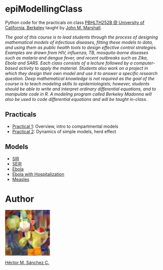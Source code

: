 # epiModellingClass

Python code for the practicals on class [PBHLTH252B @ University of California, Berkeley](http://jmarshall.berkeley.edu/PBHLTH252BAd.pdf) taught by [John M. Marshall](https://www.marshalllab.com/).

_The goal of this course is to lead students through the process of designing mathematical models of infectious diseases, fitting these models to data, and using them as public health tools to design effective control strategies. Examples are drawn from HIV, influenza, TB, mosquito-borne diseases such as malaria and dengue fever, and recent outbreaks such as Zika, Ebola and SARS. Each class consists of a lecture followed by a computer-based activity to apply the material. Students also work on a project in which they design their own model and use it to answer a specific research question. Deep mathematical knowledge is not required as the goal of the course is to teach modeling skills to epidemiologists; however, students should be able to write and interpret ordinary differential equations, and to manipulate code in R. A modeling program called Berkeley Madonna will also be used to code differential equations and will be taught in-class._

## Practicals

* [Practical 1](https://github.com/Chipdelmal/epiModellingClass/tree/master/Practical01):  Overview, intro to compartmental models
* [Practical 2](https://github.com/Chipdelmal/epiModellingClass/tree/master/Practical02): Dynamics of simple models, herd effect

## Models

* [SIR](https://github.com/Chipdelmal/epiModellingClass/blob/master/Tutorials/SIR.ipynb)
* [SEIR](https://github.com/Chipdelmal/epiModellingClass/blob/master/Practical01/SEIR.ipynb)
* [Ebola](https://github.com/Chipdelmal/epiModellingClass/blob/master/Practical01/ebolaSimple.ipynb)
* [Ebola with Hospitalization](https://github.com/Chipdelmal/epiModellingClass/blob/master/Practical01/ebolaComplex.ipynb)
* [Measles](https://github.com/Chipdelmal/epiModellingClass/blob/master/Practical02/Measles.ipynb)


# Author

<img src="./media/yoshi.jpg" height="150px" align="middle"><br>

[Héctor M. Sánchez C.](https://chipdelmal.github.io/)
